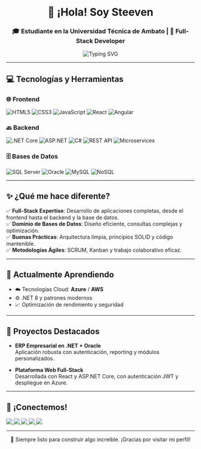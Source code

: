 <h1 align="center">👋 ¡Hola! Soy Steeven </h1>
<h3 align="center">🎓 Estudiante en la Universidad Técnica de Ambato | 🚀 Full-Stack Developer</h3>

<p align="center">
  <img src="https://readme-typing-svg.demolab.com?font=Fira+Code&pause=1000&center=true&vCenter=true&multiline=true&width=500&height=80&lines=Full-Stack+Developer;Software+Engineer;Database+Expert" alt="Typing SVG" />
</p>

---

## 💻 Tecnologías y Herramientas

### 🌐 Frontend
![HTML5](https://img.shields.io/badge/HTML5-E34F26?logo=html5&logoColor=white&style=flat)
![CSS3](https://img.shields.io/badge/CSS3-1572B6?logo=css3&logoColor=white&style=flat)
![JavaScript](https://img.shields.io/badge/JavaScript-F7DF1E?logo=javascript&logoColor=black&style=flat)
![React](https://img.shields.io/badge/React-61DAFB?logo=react&logoColor=black&style=flat)
![Angular](https://img.shields.io/badge/Angular-DD0031?logo=angular&logoColor=white&style=flat)

### 🔙 Backend
![.NET Core](https://img.shields.io/badge/.NET_Core-512BD4?logo=dotnet&logoColor=white)
![ASP.NET](https://img.shields.io/badge/ASP.NET-5C2D91?logo=dotnet&logoColor=white)
![C#](https://img.shields.io/badge/C%23-239120?logo=c-sharp&logoColor=white)
![REST API](https://img.shields.io/badge/Web%20API-00599C?logo=internet-explorer&logoColor=white)
![Microservices](https://img.shields.io/badge/Microservices-6DB33F?logo=spring&logoColor=white)

### 🗄️ Bases de Datos
![SQL Server](https://img.shields.io/badge/SQL%20Server-CC2927?logo=microsoftsqlserver&logoColor=white)
![Oracle](https://img.shields.io/badge/Oracle-F80000?logo=oracle&logoColor=white)
![MySQL](https://img.shields.io/badge/MySQL-4479A1?logo=mysql&logoColor=white)
![NoSQL](https://img.shields.io/badge/NoSQL-4DB33D?logo=mongodb&logoColor=white)

---

## ✨ ¿Qué me hace diferente?

✅ **Full-Stack Expertise**: Desarrollo de aplicaciones completas, desde el frontend hasta el backend y la base de datos.  
✅ **Dominio de Bases de Datos**: Diseño eficiente, consultas complejas y optimización.  
✅ **Buenas Prácticas**: Arquitectura limpia, principios SOLID y código mantenible.  
✅ **Metodologías Ágiles**: SCRUM, Kanban y trabajo colaborativo eficaz.

---

## 🧠 Actualmente Aprendiendo

- ☁️ Tecnologías Cloud: **Azure** / **AWS**  
- ⚙️ .NET 8 y patrones modernos  
- 📈 Optimización de rendimiento y seguridad  

---

## 🧩 Proyectos Destacados

- **ERP Empresarial en .NET + Oracle**  
  Aplicación robusta con autenticación, reporting y módulos personalizados.

- **Plataforma Web Full-Stack**  
  Desarrollada con React y ASP.NET Core, con autenticación JWT y despliegue en Azure.

---

## 🤝 ¡Conectemos!

<p align="left">
  <a href="https://linkedin.com/in/tuusuario" target="_blank">
    <img src="https://img.shields.io/badge/LinkedIn-%230077B5.svg?logo=linkedin&logoColor=white" />
  </a>
  <a href="https://discordapp.com/users/tuusuario" target="_blank">
    <img src="https://img.shields.io/badge/Discord-%237289DA.svg?logo=discord&logoColor=white" />
  </a>
  <a href="mailto:tucorreo@gmail.com" target="_blank">
    <img src="https://img.shields.io/badge/Email-D14836?logo=gmail&logoColor=white" />
  </a>
  <a href="https://instagram.com/tuusuario" target="_blank">
    <img src="https://img.shields.io/badge/Instagram-%23E4405F.svg?logo=instagram&logoColor=white" />
  </a>
  <a href="https://x.com/tuusuario" target="_blank">
    <img src="https://img.shields.io/badge/X-black.svg?logo=X&logoColor=white" />
  </a>
</p>

---

<p align="center">
  🚀 Siempre listo para construir algo increíble. ¡Gracias por visitar mi perfil!
</p>

